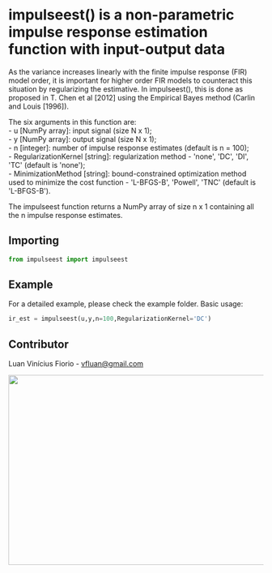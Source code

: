 # impulseest() is a non-parametric impulse response estimation function with input-output data

As the variance increases linearly with the finite impulse response (FIR) model order, it is important for higher order FIR models to counteract this situation by regularizing the estimative. In impulseest(), this is done as proposed in T. Chen et al [2012] using the Empirical Bayes method (Carlin and Louis [1996]).

The six arguments in this function are: <br />
    - u [NumPy array]: input signal (size N x 1); <br />
    - y [NumPy array]: output signal (size N x 1); <br />
    - n [integer]: number of impulse response estimates (default is n = 100); <br />
    - RegularizationKernel [string]: regularization method - 'none', 'DC', 'DI', 'TC' (default is 'none'); <br />
    - MinimizationMethod [string]: bound-constrained optimization method used to minimize the cost function - 'L-BFGS-B', 'Powell', 'TNC' (default is 'L-BFGS-B').

The impulseest function returns a NumPy array of size n x 1 containing all the n impulse response estimates.

## Importing

```Python
from impulseest import impulseest
```

## Example

For a detailed example, please check the example folder. Basic usage:

```Python
ir_est = impulseest(u,y,n=100,RegularizationKernel='DC')
```

## Contributor

Luan Vinícius Fiorio - vfluan@gmail.com

<p align="center">
  <img width="518" height="375" src="https://github.com/LVF784/impulseest/blob/master/impulseest.jpeg">
</p>
